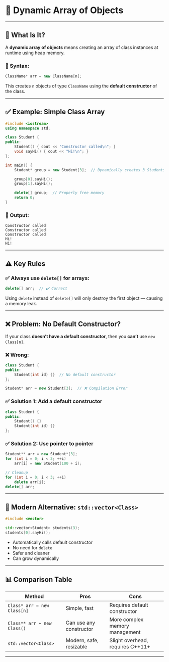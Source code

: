 # 🚄 Dynamic Array of Objects 

---

## 🔹 What Is It?

A **dynamic array of objects** means creating an array of class instances at runtime using heap memory.

### 🔧 Syntax:

```cpp
ClassName* arr = new ClassName[n];
```

This creates `n` objects of type `ClassName` using the **default constructor** of the class.

---

## ✅ Example: Simple Class Array

```cpp
#include <iostream>
using namespace std;

class Student {
public:
    Student() { cout << "Constructor called\n"; }
    void sayHi() { cout << "Hi!\n"; }
};

int main() {
    Student* group = new Student[3];  // Dynamically creates 3 Students

    group[0].sayHi();
    group[1].sayHi();

    delete[] group;  // Properly free memory
    return 0;
}
```

### 🧠 Output:

```
Constructor called
Constructor called
Constructor called
Hi!
Hi!
```

---

## ⚠️ Key Rules

### ✅ Always use `delete[]` for arrays:

```cpp
delete[] arr;  // ✔️ Correct
```

Using `delete` instead of `delete[]` will only destroy the first object — causing a memory leak.

---

## ❌ Problem: No Default Constructor?

If your class **doesn’t have a default constructor**, then you **can’t** use `new Class[n]`.

### ❌ Wrong:

```cpp
class Student {
public:
    Student(int id) {}  // No default constructor
};

Student* arr = new Student[3];  // ❌ Compilation Error
```

### ✅ Solution 1: Add a default constructor

```cpp
class Student {
public:
    Student() {}
    Student(int id) {}
};
```

### ✅ Solution 2: Use pointer to pointer

```cpp
Student** arr = new Student*[3];
for (int i = 0; i < 3; ++i)
    arr[i] = new Student(100 + i);

// Cleanup
for (int i = 0; i < 3; ++i)
    delete arr[i];
delete[] arr;
```

---

## 🧠 Modern Alternative: `std::vector<Class>`

```cpp
#include <vector>

std::vector<Student> students(3);
students[0].sayHi();
```

* Automatically calls default constructor
* No need for `delete`
* Safer and cleaner
* Can grow dynamically

---

## 📊 Comparison Table

| Method                      | Pros                    | Cons                             |
| --------------------------- | ----------------------- | -------------------------------- |
| `Class* arr = new Class[n]` | Simple, fast            | Requires default constructor     |
| `Class** arr + new Class()` | Can use any constructor | More complex memory management   |
| `std::vector<Class>`        | Modern, safe, resizable | Slight overhead, requires C++11+ |

---
